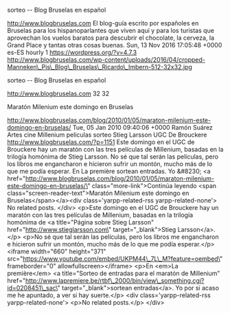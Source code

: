 sorteo -- Blog Bruselas en español

http://www.blogbruselas.com El blog-guía escrito por españoles en
Bruselas para los hispanoparlantes que viven aquí y para los turistas
que aprovechan los vuelos baratos para descubrir el chocolate, la
cerveza, la Grand Place y tantas otras cosas buenas. Sun, 13 Nov 2016
17:05:48 +0000 es-ES hourly 1 https://wordpress.org/?v=4.7.3
http://www.blogbruselas.com/wp-content/uploads/2016/04/cropped-Manneken\_Pis\_Blog\_Bruselas\_Ricardo\_Imbern-512-32x32.jpg

sorteo -- Blog Bruselas en español

http://www.blogbruselas.com 32 32

Maratón Milenium este domingo en Bruselas

http://www.blogbruselas.com/blog/2010/01/05/maraton-milenium-este-domingo-en-bruselas/
Tue, 05 Jan 2010 09:40:06 +0000 Ramón Suárez Artes cine Millenium
peliculas sorteo Stieg Larsson UGC De Brouckere
http://www.blogbruselas.com/?p=1151 Este domingo en el UGC de Brouckere
hay un maratón con las tres películas de Millenium, basadas en la
trilogía homónima de Stieg Larsson. No sé que tal serán las películas,
pero los libros me engancharon e hicieron sufrir un montón, mucho más de
lo que me podía esperar. En La première sortean entradas. Yo &\#8230;
\<a
href=\"http://www.blogbruselas.com/blog/2010/01/05/maraton-milenium-este-domingo-en-bruselas/\"
class=\"more-link\"\>Continúa leyendo \<span
class=\"screen-reader-text\"\>Maratón Milenium este domingo en
Bruselas\</span\>\</a\>\<div class=\'yarpp-related-rss
yarpp-related-none\'\> No related posts. \</div\> \<p\>Este domingo en
el UGC de Brouckere hay un maratón con las tres películas de Millenium,
basadas en la trilogía homónima de \<a title=\"Página sobre Stieg
Larsson\" href=\"http://www.stieglarsson.com\" target=\"\_blank\"\>Stieg
Larsson\</a\>.\</p\> \<p\>No sé que tal serán las películas, pero los
libros me engancharon e hicieron sufrir un montón, mucho más de lo que
me podía esperar.\</p\> \<iframe width=\"660\" height=\"371\"
src=\"https://www.youtube.com/embed/UKPM44\_7L\_M?feature=oembed\"
frameborder=\"0\" allowfullscreen\>\</iframe\> \<p\>En \<em\>La
première\</em\> \<a title=\"Sorteo de entradas para el maratón de
Millenium\"
href=\"http://www.lapremiere.be/rtbf\_2000/bin/view\_something.cgi?id=0208451\_sac\"
target=\"\_blank\"\>sortean entradas\</a\>. Yo por si acaso me he
apuntado, a ver si hay suerte.\</p\> \<div class=\'yarpp-related-rss
yarpp-related-none\'\> \<p\>No related posts.\</p\> \</div\>
